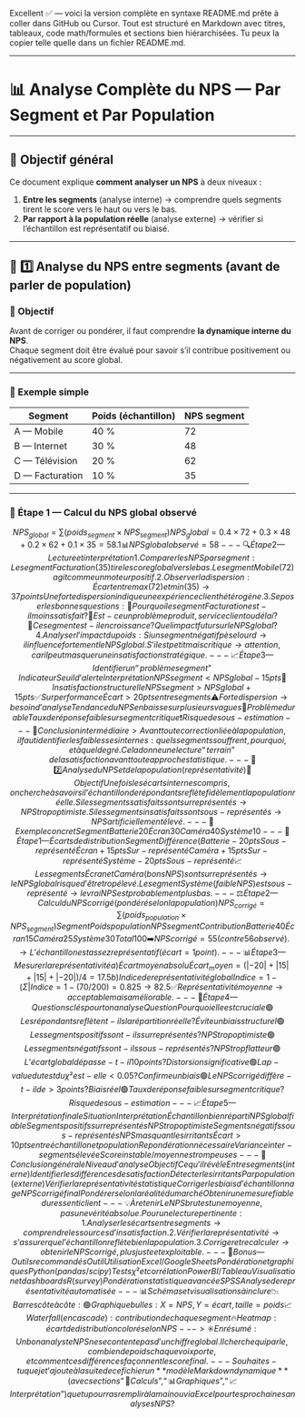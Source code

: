 Excellent ✅ — voici la version complète en syntaxe README.md prête à coller dans GitHub ou Cursor.
Tout est structuré en Markdown avec titres, tableaux, code math/formules et sections bien hiérarchisées.
Tu peux la copier telle quelle dans un fichier README.md.


---

# 📊 Analyse Complète du NPS — Par Segment et Par Population

---

## 🧭 Objectif général

Ce document explique **comment analyser un NPS** à deux niveaux :

1. **Entre les segments** (analyse interne) → comprendre quels segments tirent le score vers le haut ou vers le bas.  
2. **Par rapport à la population réelle** (analyse externe) → vérifier si l’échantillon est représentatif ou biaisé.

---

## 🧩 1️⃣ Analyse du NPS entre segments (avant de parler de population)

### 🎯 Objectif

Avant de corriger ou pondérer, il faut comprendre **la dynamique interne du NPS**.  
Chaque segment doit être évalué pour savoir s’il contribue positivement ou négativement au score global.

---

### 📘 Exemple simple

| Segment | Poids (échantillon) | NPS segment |
|----------|--------------------|--------------|
| A — Mobile | 40 % | 72 |
| B — Internet | 30 % | 48 |
| C — Télévision | 20 % | 62 |
| D — Facturation | 10 % | 35 |

---

### 🧮 Étape 1 — Calcul du NPS global observé

```math
NPS_{global} = \sum (poids_{segment} × NPS_{segment})

NPS_global = 0.4×72 + 0.3×48 + 0.2×62 + 0.1×35 = 58.1

📊 NPS global observé = 58


---

🔍 Étape 2 — Lecture et interprétation

1. Comparer les NPS par segment :

Le segment Facturation (35) tire le score global vers le bas.

Le segment Mobile (72) agit comme un moteur positif.



2. Observer la dispersion :

Écart entre max (72) et min (35) → 37 points

Une forte dispersion indique une expérience client hétérogène.



3. Se poser les bonnes questions :

🔹 Pourquoi le segment Facturation est-il moins satisfait ?

🔹 Est-ce un problème produit, service client ou délai ?

🔹 Ce segment est-il en croissance ? Quel impact futur sur le NPS global ?



4. Analyser l’impact du poids :

Si un segment négatif pèse lourd → il influence fortement le NPS global.

S’il est petit mais critique → attention, car il peut masquer une insatisfaction stratégique.





---

📈 Étape 3 — Identifier un “problème segment”

Indicateur	Seuil d’alerte	Interprétation

NPS segment < NPS global − 15 pts	🚨	Insatisfaction structurelle
NPS segment > NPS global + 15 pts	✅	Surperformance
Écart > 20 pts entre segments	⚠️	Forte dispersion → besoin d’analyse
Tendance du NPS en baisse sur plusieurs vagues	🔁	Problème durable
Taux de réponse faible sur segment critique	❗	Risque de sous-estimation



---

💬 Conclusion intermédiaire

> Avant toute correction liée à la population,
il faut identifier les faiblesses internes : quels segments souffrent, pourquoi, et à quel degré.
Cela donne une lecture “terrain” de la satisfaction avant toute approche statistique.




---

🧭 2️⃣ Analyse du NPS et de la population (représentativité)

🎯 Objectif

Une fois les écarts internes compris, on cherche à savoir si l’échantillon de répondants reflète fidèlement la population réelle.

Si les segments satisfaits sont surreprésentés → NPS trop optimiste.
Si les segments insatisfaits sont sous-représentés → NPS artificiellement élevé.


---

📘 Exemple concret

Segment	% Répondants	% Population	NPS segment

Batterie	20 %	40 %	56
Écran	30 %	15 %	62
Caméra	40 %	25 %	58
Système	10 %	30 %	29



---

🧮 Étape 1 — Écarts de distribution

Segment	Différence (% Répondants − % Population)	Interprétation

Batterie	−20 pts	Sous-représenté
Écran	+15 pts	Sur-représenté
Caméra	+15 pts	Sur-représenté
Système	−20 pts	Sous-représenté


📈 Les segments Écran et Caméra (bons NPS) sont surreprésentés → le NPS global risque d’être trop élevé.
Le segment Système (faible NPS) est sous-représenté → le vrai NPS est probablement plus bas.


---

⚖️ Étape 2 — Calcul du NPS corrigé (pondéré selon la population)

NPS_{corrigé} = \sum (poids_{population} × NPS_{segment})

Segment	Poids population	NPS segment	Contribution

Batterie	40 %	56	22.4
Écran	15 %	62	9.3
Caméra	25 %	58	14.5
Système	30 %	29	8.7
Total	100 %		≈ 55


➡️ NPS corrigé = 55 (contre 56 observé).
→ L’échantillon est assez représentatif (écart = 1 point).


---

📊 Étape 3 — Mesurer la représentativité

a) Écart moyen absolu

Écart_moyen = (|-20| + |15| + |15| + |-20|) / 4 = 17.5

b) Indice de représentativité global

Indice = 1 - (Σ|%r - %p| / 200)
Indice = 1 - (70 / 200) = 0.825 → 82.5 %

✅ Représentativité moyenne → acceptable mais améliorable.


---

🧠 Étape 4 — Questions clés pour ton analyse

Question	Pourquoi elle est cruciale

🟢 Les répondants reflètent-ils la répartition réelle ?	Évite un biais structurel
🟢 Les segments positifs sont-ils surreprésentés ?	NPS trop optimiste
🟢 Les segments négatifs sont-ils sous-représentés ?	NPS trop flatteur
🟢 L’écart global dépasse-t-il 10 points ?	Distorsion significative
🟢 La p-value du test du χ² est-elle < 0.05 ?	Confirme un biais
🟢 Le NPS corrigé diffère-t-il de > 3 points ?	Biais réel
🟢 Taux de réponse faible sur segment critique ?	Risque de sous-estimation



---

📈 Étape 5 — Interprétation finale

Situation	Interprétation

Échantillon bien réparti	NPS global fiable
Segments positifs surreprésentés	NPS trop optimiste
Segments négatifs sous-représentés	NPS masquant les irritants
Écart > 10 pts entre échantillon et population	Repondération nécessaire
Variance inter-segments élevée	Score instable / moyennes trompeuses



---

🧾 Conclusion générale

Niveau d’analyse	Objectif	Ce qu’il révèle

Entre segments (interne)	Identifier les différences de satisfaction	Détecter les irritants
Par population (externe)	Vérifier la représentativité statistique	Corriger les biais d’échantillonnage
NPS corrigé final	Pondérer selon la réalité du marché	Obtenir une mesure fiable du ressenti client



---

💡 À retenir

Le NPS brut est une moyenne, pas une vérité absolue.

Pour une lecture pertinente :

1. Analyser les écarts entre segments → comprendre les sources d’insatisfaction.


2. Vérifier la représentativité → s’assurer que l’échantillon reflète bien la population.


3. Corriger et recalculer → obtenir le NPS corrigé, plus juste et exploitable.





---

🧰 Bonus — Outils recommandés

Outil	Utilisation

Excel / Google Sheets	Pondération et graphiques
Python (pandas / scipy)	Tests χ² et corrélation
Power BI / Tableau	Visualisation et dashboards
R (survey)	Pondération statistique avancée
SPSS	Analyse de représentativité automatisée



---

📊 Schémas et visualisations à inclure

📉 Barres côte à côte : % répondants vs % population

🟢 Graphique bulles : X = NPS, Y = écart, taille = poids

📈 Waterfall (en cascade) : contribution de chaque segment

🔥 Heatmap : écart de distribution coloré selon NPS



---

> ✳️ En résumé :
Un bon analyste NPS ne se contente pas d’un chiffre global.
Il cherche qui parle, combien de poids chaque voix porte, et comment ces différences façonnent le score final.



---

Souhaites-tu que je t’ajoute à la suite de ce fichier un **modèle Markdown dynamique** (avec sections “🧮 Calculs”, “📊 Graphiques”, “📈 Interprétation”) que tu pourras remplir à la main ou via Excel pour tes prochaines analyses NPS ?

